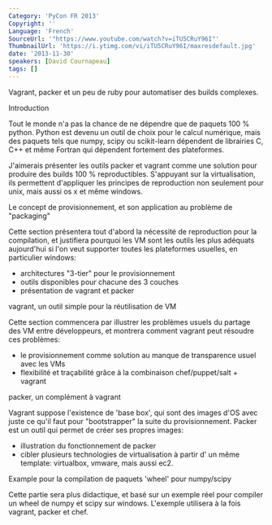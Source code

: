 ```yaml
---
Category: 'PyCon FR 2013'
Copyright: ''
Language: 'French'
SourceUrl: '"https://www.youtube.com/watch?v=iTU5CRuY96I"'
ThumbnailUrl: 'https://i.ytimg.com/vi/iTU5CRuY96I/maxresdefault.jpg'
date: '2013-11-30'
speakers: [David Cournapeau]
tags: []
---
```

Vagrant, packer et un peu de ruby pour automatiser des builds complexes.

Introduction

Tout le monde n'a pas la chance de ne dépendre que de paquets 100 % python. Python est devenu un outil de choix pour le calcul numérique, mais des paquets tels que numpy, scipy ou scikit-learn dépendent de librairies C, C++ et même Fortran qui dépendent fortement des plateformes.

J'aimerais présenter les outils packer et vagrant comme une solution pour produire des builds 100 % reproductibles. S'appuyant sur la virtualisation, ils permettent d'appliquer les principes de reproduction non seulement pour unix, mais aussi os x et même windows.

Le concept de provisionnement, et son application au problème de "packaging"

Cette section présentera tout d'abord la nécessité de reproduction pour la compilation, et justifiera pourquoi les VM sont les outils les plus adéquats aujourd'hui si l'on veut supporter toutes les plateformes usuelles, en particulier windows:

- architectures "3-tier" pour le provisionnement
- outils disponibles pour chacune des 3 couches
- présentation de vagrant et packer

vagrant, un outil simple pour la réutilisation de VM

Cette section commencera par illustrer les problèmes usuels du partage des VM entre développeurs, et montrera comment vagrant peut résoudre ces problèmes:

- le provisionnement comme solution au manque de transparence usuel avec les VMs
- flexibilité et traçabilité grâce à la combinaison chef/puppet/salt + vagrant

packer, un complément à vagrant

Vagrant suppose l'existence de 'base box', qui sont des images d'OS avec juste ce qu'il faut pour "bootstrapper" la suite du provisionnement. Packer est un outil qui permet de créer ses propres images:

- illustration du fonctionnement de packer
- cibler plusieurs technologies de virtualisation à partir d' un même template: virtualbox, vmware, mais aussi ec2.

Example pour la compilation de paquets 'wheel' pour numpy/scipy

Cette partie sera plus didactique, et basé sur un exemple réel pour compiler un wheel de numpy et scipy sur windows. L'exemple utilisera à la fois vagrant, packer et chef.